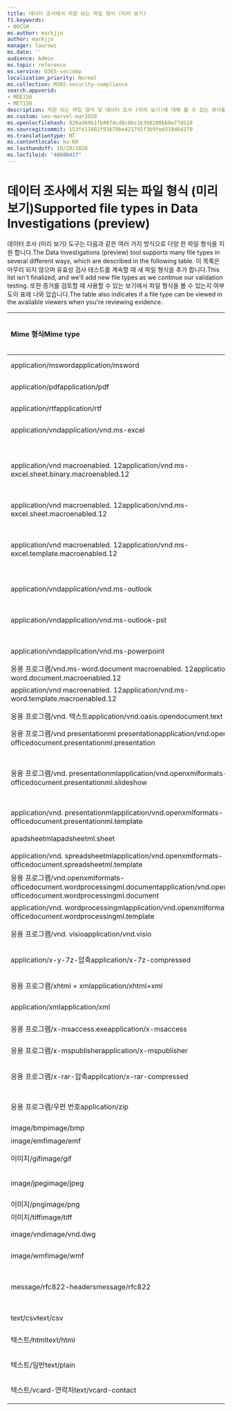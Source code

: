 ```yaml
---
title: 데이터 조사에서 지원 되는 파일 형식 (미리 보기)
f1.keywords:
- NOCSH
ms.author: markjjo
author: markjjo
manager: laurawi
ms.date: ''
audience: Admin
ms.topic: reference
ms.service: O365-seccomp
localization_priority: Normal
ms.collection: M365-security-compliance
search.appverid:
- MOE150
- MET150
description: 지원 되는 파일 형식 및 데이터 조사 (미리 보기)에 대해 볼 수 있는 뷰어를 나열 하는 표
ms.custom: seo-marvel-mar2020
ms.openlocfilehash: 826ad69b1fb0074cd0c8bc1b3b0208bb8e77d528
ms.sourcegitcommit: 153f413402f93b79be421741f3b9fed318d6d270
ms.translationtype: MT
ms.contentlocale: ko-KR
ms.lasthandoff: 10/20/2020
ms.locfileid: "48600417"
---
```

# <a name="supported-file-types-in-data-investigations-preview"></a><span data-ttu-id="29ec5-103">데이터 조사에서 지원 되는 파일 형식 (미리 보기)</span><span class="sxs-lookup"><span data-stu-id="29ec5-103">Supported file types in Data Investigations (preview)</span></span>

<span data-ttu-id="29ec5-104">데이터 조사 (미리 보기) 도구는 다음과 같은 여러 가지 방식으로 다양 한 파일 형식을 지원 합니다.</span><span class="sxs-lookup"><span data-stu-id="29ec5-104">The Data Investigations (preview) tool supports many file types in several different ways, which are described in the following table.</span></span> <span data-ttu-id="29ec5-105">이 목록은 마무리 되지 않으며 유효성 검사 테스트를 계속할 때 새 파일 형식을 추가 합니다.</span><span class="sxs-lookup"><span data-stu-id="29ec5-105">This list isn't finalized, and we'll add new file types as we continue our validation testing.</span></span> <span data-ttu-id="29ec5-106">또한 증거를 검토할 때 사용할 수 있는 보기에서 파일 형식을 볼 수 있는지 여부도이 표에 나와 있습니다.</span><span class="sxs-lookup"><span data-stu-id="29ec5-106">The table also indicates if a file type can be viewed in the available viewers when you're reviewing evidence.</span></span>

| <span data-ttu-id="29ec5-107">Mime 형식</span><span class="sxs-lookup"><span data-stu-id="29ec5-107">Mime type</span></span> | <span data-ttu-id="29ec5-108">File 클래스</span><span class="sxs-lookup"><span data-stu-id="29ec5-108">File class</span></span> | <span data-ttu-id="29ec5-109">네이티브 뷰어</span><span class="sxs-lookup"><span data-stu-id="29ec5-109">Native viewer</span></span> | <span data-ttu-id="29ec5-110">텍스트 뷰어</span><span class="sxs-lookup"><span data-stu-id="29ec5-110">Text viewer</span></span> | <span data-ttu-id="29ec5-111">주석 달기 보기</span><span class="sxs-lookup"><span data-stu-id="29ec5-111">Annotate viewer</span></span> | <span data-ttu-id="29ec5-112">컨테이너 추출</span><span class="sxs-lookup"><span data-stu-id="29ec5-112">Container extraction</span></span> | <span data-ttu-id="29ec5-113">Extensions</span><span class="sxs-lookup"><span data-stu-id="29ec5-113">Extensions</span></span> |
|:------|:------|:------|:------|:------|:------|:------|
|<span data-ttu-id="29ec5-114">application/msword</span><span class="sxs-lookup"><span data-stu-id="29ec5-114">application/msword</span></span> | <span data-ttu-id="29ec5-115">문서</span><span class="sxs-lookup"><span data-stu-id="29ec5-115">Document</span></span> | <span data-ttu-id="29ec5-116">예</span><span class="sxs-lookup"><span data-stu-id="29ec5-116">Yes</span></span> | <span data-ttu-id="29ec5-117">예</span><span class="sxs-lookup"><span data-stu-id="29ec5-117">Yes</span></span> | <span data-ttu-id="29ec5-118">예</span><span class="sxs-lookup"><span data-stu-id="29ec5-118">Yes</span></span> | <span data-ttu-id="29ec5-119">아니요</span><span class="sxs-lookup"><span data-stu-id="29ec5-119">No</span></span> | <span data-ttu-id="29ec5-120">.doc; .dat</span><span class="sxs-lookup"><span data-stu-id="29ec5-120">.doc; .dat</span></span> |
|<span data-ttu-id="29ec5-121">application/pdf</span><span class="sxs-lookup"><span data-stu-id="29ec5-121">application/pdf</span></span> | <span data-ttu-id="29ec5-122">문서</span><span class="sxs-lookup"><span data-stu-id="29ec5-122">Document</span></span> | <span data-ttu-id="29ec5-123">예</span><span class="sxs-lookup"><span data-stu-id="29ec5-123">Yes</span></span> | <span data-ttu-id="29ec5-124">예</span><span class="sxs-lookup"><span data-stu-id="29ec5-124">Yes</span></span> | <span data-ttu-id="29ec5-125">예</span><span class="sxs-lookup"><span data-stu-id="29ec5-125">Yes</span></span> | <span data-ttu-id="29ec5-126">아니요</span><span class="sxs-lookup"><span data-stu-id="29ec5-126">No</span></span> | <span data-ttu-id="29ec5-127">.pdf</span><span class="sxs-lookup"><span data-stu-id="29ec5-127">.pdf</span></span> |
|<span data-ttu-id="29ec5-128">application/rtf</span><span class="sxs-lookup"><span data-stu-id="29ec5-128">application/rtf</span></span> | <span data-ttu-id="29ec5-129">문서</span><span class="sxs-lookup"><span data-stu-id="29ec5-129">Document</span></span> | <span data-ttu-id="29ec5-130">예</span><span class="sxs-lookup"><span data-stu-id="29ec5-130">Yes</span></span> | <span data-ttu-id="29ec5-131">예</span><span class="sxs-lookup"><span data-stu-id="29ec5-131">Yes</span></span> | <span data-ttu-id="29ec5-132">예</span><span class="sxs-lookup"><span data-stu-id="29ec5-132">Yes</span></span> | <span data-ttu-id="29ec5-133">아니요</span><span class="sxs-lookup"><span data-stu-id="29ec5-133">No</span></span> | <span data-ttu-id="29ec5-134">.rtf; .doc</span><span class="sxs-lookup"><span data-stu-id="29ec5-134">.rtf; .doc</span></span> |
|<span data-ttu-id="29ec5-135">application/vnd</span><span class="sxs-lookup"><span data-stu-id="29ec5-135">application/vnd.ms-excel</span></span> | <span data-ttu-id="29ec5-136">문서</span><span class="sxs-lookup"><span data-stu-id="29ec5-136">Document</span></span> | <span data-ttu-id="29ec5-137">예</span><span class="sxs-lookup"><span data-stu-id="29ec5-137">Yes</span></span> | <span data-ttu-id="29ec5-138">예</span><span class="sxs-lookup"><span data-stu-id="29ec5-138">Yes</span></span> | <span data-ttu-id="29ec5-139">예</span><span class="sxs-lookup"><span data-stu-id="29ec5-139">Yes</span></span> | <span data-ttu-id="29ec5-140">아니요</span><span class="sxs-lookup"><span data-stu-id="29ec5-140">No</span></span> | <span data-ttu-id="29ec5-141">.xls; .dat</span><span class="sxs-lookup"><span data-stu-id="29ec5-141">.xls; .dat</span></span> |
|<span data-ttu-id="29ec5-142">application/vnd macroenabled. 12</span><span class="sxs-lookup"><span data-stu-id="29ec5-142">application/vnd.ms-excel.sheet.binary.macroenabled.12</span></span> | <span data-ttu-id="29ec5-143">생산성/열린 문서 형식</span><span class="sxs-lookup"><span data-stu-id="29ec5-143">Productivity / Open Document Format</span></span> | <span data-ttu-id="29ec5-144">예</span><span class="sxs-lookup"><span data-stu-id="29ec5-144">Yes</span></span> | <span data-ttu-id="29ec5-145">예</span><span class="sxs-lookup"><span data-stu-id="29ec5-145">Yes</span></span> | <span data-ttu-id="29ec5-146">아니요</span><span class="sxs-lookup"><span data-stu-id="29ec5-146">No</span></span> | <span data-ttu-id="29ec5-147">아니요</span><span class="sxs-lookup"><span data-stu-id="29ec5-147">No</span></span> | <span data-ttu-id="29ec5-148">.xlsb</span><span class="sxs-lookup"><span data-stu-id="29ec5-148">.xlsb</span></span> |
|<span data-ttu-id="29ec5-149">application/vnd macroenabled. 12</span><span class="sxs-lookup"><span data-stu-id="29ec5-149">application/vnd.ms-excel.sheet.macroenabled.12</span></span> | <span data-ttu-id="29ec5-150">문서</span><span class="sxs-lookup"><span data-stu-id="29ec5-150">Document</span></span> | <span data-ttu-id="29ec5-151">예</span><span class="sxs-lookup"><span data-stu-id="29ec5-151">Yes</span></span> | <span data-ttu-id="29ec5-152">예</span><span class="sxs-lookup"><span data-stu-id="29ec5-152">Yes</span></span> | <span data-ttu-id="29ec5-153">예</span><span class="sxs-lookup"><span data-stu-id="29ec5-153">Yes</span></span> | <span data-ttu-id="29ec5-154">아니요</span><span class="sxs-lookup"><span data-stu-id="29ec5-154">No</span></span> | <span data-ttu-id="29ec5-155">.xlsm</span><span class="sxs-lookup"><span data-stu-id="29ec5-155">.xlsm</span></span> |
|<span data-ttu-id="29ec5-156">application/vnd macroenabled. 12</span><span class="sxs-lookup"><span data-stu-id="29ec5-156">application/vnd.ms-excel.template.macroenabled.12</span></span> | <span data-ttu-id="29ec5-157">생산성/열린 문서 형식</span><span class="sxs-lookup"><span data-stu-id="29ec5-157">Productivity / Open Document Format</span></span> | <span data-ttu-id="29ec5-158">아니요</span><span class="sxs-lookup"><span data-stu-id="29ec5-158">No</span></span> | <span data-ttu-id="29ec5-159">예</span><span class="sxs-lookup"><span data-stu-id="29ec5-159">Yes</span></span> | <span data-ttu-id="29ec5-160">아니요</span><span class="sxs-lookup"><span data-stu-id="29ec5-160">No</span></span> | <span data-ttu-id="29ec5-161">아니요</span><span class="sxs-lookup"><span data-stu-id="29ec5-161">No</span></span> | <span data-ttu-id="29ec5-162">. .xltm</span><span class="sxs-lookup"><span data-stu-id="29ec5-162">.xltm</span></span> |
|<span data-ttu-id="29ec5-163">application/vnd</span><span class="sxs-lookup"><span data-stu-id="29ec5-163">application/vnd.ms-outlook</span></span> | <span data-ttu-id="29ec5-164">생산성</span><span class="sxs-lookup"><span data-stu-id="29ec5-164">Productivity</span></span> | <span data-ttu-id="29ec5-165">아니요</span><span class="sxs-lookup"><span data-stu-id="29ec5-165">No</span></span> | <span data-ttu-id="29ec5-166">아니요</span><span class="sxs-lookup"><span data-stu-id="29ec5-166">No</span></span> | <span data-ttu-id="29ec5-167">아니요</span><span class="sxs-lookup"><span data-stu-id="29ec5-167">No</span></span> | <span data-ttu-id="29ec5-168">아니요</span><span class="sxs-lookup"><span data-stu-id="29ec5-168">No</span></span> | <span data-ttu-id="29ec5-169">.msg</span><span class="sxs-lookup"><span data-stu-id="29ec5-169">.msg</span></span> |
|<span data-ttu-id="29ec5-170">application/vnd</span><span class="sxs-lookup"><span data-stu-id="29ec5-170">application/vnd.ms-outlook-pst</span></span> | <span data-ttu-id="29ec5-171">생산성/공동 작업</span><span class="sxs-lookup"><span data-stu-id="29ec5-171">Productivity / Collaboration</span></span> | <span data-ttu-id="29ec5-172">아니요</span><span class="sxs-lookup"><span data-stu-id="29ec5-172">No</span></span> | <span data-ttu-id="29ec5-173">아니요</span><span class="sxs-lookup"><span data-stu-id="29ec5-173">No</span></span> | <span data-ttu-id="29ec5-174">아니요</span><span class="sxs-lookup"><span data-stu-id="29ec5-174">No</span></span> | <span data-ttu-id="29ec5-175">예</span><span class="sxs-lookup"><span data-stu-id="29ec5-175">Yes</span></span> | <span data-ttu-id="29ec5-176">.pst</span><span class="sxs-lookup"><span data-stu-id="29ec5-176">.pst</span></span> |
|<span data-ttu-id="29ec5-177">application/vnd</span><span class="sxs-lookup"><span data-stu-id="29ec5-177">application/vnd.ms-powerpoint</span></span> | <span data-ttu-id="29ec5-178">문서</span><span class="sxs-lookup"><span data-stu-id="29ec5-178">Document</span></span> | <span data-ttu-id="29ec5-179">예</span><span class="sxs-lookup"><span data-stu-id="29ec5-179">Yes</span></span> | <span data-ttu-id="29ec5-180">예</span><span class="sxs-lookup"><span data-stu-id="29ec5-180">Yes</span></span> | <span data-ttu-id="29ec5-181">예</span><span class="sxs-lookup"><span data-stu-id="29ec5-181">Yes</span></span> | <span data-ttu-id="29ec5-182">아니요</span><span class="sxs-lookup"><span data-stu-id="29ec5-182">No</span></span> | <span data-ttu-id="29ec5-183">.ppt; .pps; .pot</span><span class="sxs-lookup"><span data-stu-id="29ec5-183">.ppt; .pps; .pot</span></span> |
|<span data-ttu-id="29ec5-184">응용 프로그램/vnd.ms-word.document macroenabled. 12</span><span class="sxs-lookup"><span data-stu-id="29ec5-184">application/vnd.ms-word.document.macroenabled.12</span></span> | <span data-ttu-id="29ec5-185">문서</span><span class="sxs-lookup"><span data-stu-id="29ec5-185">Document</span></span> | <span data-ttu-id="29ec5-186">예</span><span class="sxs-lookup"><span data-stu-id="29ec5-186">Yes</span></span> | <span data-ttu-id="29ec5-187">예</span><span class="sxs-lookup"><span data-stu-id="29ec5-187">Yes</span></span> | <span data-ttu-id="29ec5-188">예</span><span class="sxs-lookup"><span data-stu-id="29ec5-188">Yes</span></span> | <span data-ttu-id="29ec5-189">아니요</span><span class="sxs-lookup"><span data-stu-id="29ec5-189">No</span></span> | <span data-ttu-id="29ec5-190">.docm</span><span class="sxs-lookup"><span data-stu-id="29ec5-190">.docm</span></span> |
|<span data-ttu-id="29ec5-191">application/vnd macroenabled. 12</span><span class="sxs-lookup"><span data-stu-id="29ec5-191">application/vnd.ms-word.template.macroenabled.12</span></span> | <span data-ttu-id="29ec5-192">문서</span><span class="sxs-lookup"><span data-stu-id="29ec5-192">Document</span></span> | <span data-ttu-id="29ec5-193">예</span><span class="sxs-lookup"><span data-stu-id="29ec5-193">Yes</span></span> | <span data-ttu-id="29ec5-194">예</span><span class="sxs-lookup"><span data-stu-id="29ec5-194">Yes</span></span> | <span data-ttu-id="29ec5-195">예</span><span class="sxs-lookup"><span data-stu-id="29ec5-195">Yes</span></span> | <span data-ttu-id="29ec5-196">아니요</span><span class="sxs-lookup"><span data-stu-id="29ec5-196">No</span></span> | <span data-ttu-id="29ec5-197">normal.dotm</span><span class="sxs-lookup"><span data-stu-id="29ec5-197">.dotm</span></span> |
|<span data-ttu-id="29ec5-198">응용 프로그램/vnd. 텍스트</span><span class="sxs-lookup"><span data-stu-id="29ec5-198">application/vnd.oasis.opendocument.text</span></span> | <span data-ttu-id="29ec5-199">문서</span><span class="sxs-lookup"><span data-stu-id="29ec5-199">Document</span></span> | <span data-ttu-id="29ec5-200">예</span><span class="sxs-lookup"><span data-stu-id="29ec5-200">Yes</span></span> | <span data-ttu-id="29ec5-201">예</span><span class="sxs-lookup"><span data-stu-id="29ec5-201">Yes</span></span> | <span data-ttu-id="29ec5-202">예</span><span class="sxs-lookup"><span data-stu-id="29ec5-202">Yes</span></span> | <span data-ttu-id="29ec5-203">아니요</span><span class="sxs-lookup"><span data-stu-id="29ec5-203">No</span></span> | <span data-ttu-id="29ec5-204">odt</span><span class="sxs-lookup"><span data-stu-id="29ec5-204">.odt;</span></span>  |
|<span data-ttu-id="29ec5-205">응용 프로그램/vnd presentationml presentation</span><span class="sxs-lookup"><span data-stu-id="29ec5-205">application/vnd.openxmlformats-officedocument.presentationml.presentation</span></span> | <span data-ttu-id="29ec5-206">문서</span><span class="sxs-lookup"><span data-stu-id="29ec5-206">Document</span></span> | <span data-ttu-id="29ec5-207">예</span><span class="sxs-lookup"><span data-stu-id="29ec5-207">Yes</span></span> | <span data-ttu-id="29ec5-208">예</span><span class="sxs-lookup"><span data-stu-id="29ec5-208">Yes</span></span> | <span data-ttu-id="29ec5-209">예</span><span class="sxs-lookup"><span data-stu-id="29ec5-209">Yes</span></span> | <span data-ttu-id="29ec5-210">아니요</span><span class="sxs-lookup"><span data-stu-id="29ec5-210">No</span></span> | <span data-ttu-id="29ec5-211">.pptx</span><span class="sxs-lookup"><span data-stu-id="29ec5-211">.pptx</span></span> |
|<span data-ttu-id="29ec5-212">응용 프로그램/vnd. presentationml</span><span class="sxs-lookup"><span data-stu-id="29ec5-212">application/vnd.openxmlformats-officedocument.presentationml.slideshow</span></span> | <span data-ttu-id="29ec5-213">생산성/열린 문서 형식</span><span class="sxs-lookup"><span data-stu-id="29ec5-213">Productivity / Open Document Format</span></span> | <span data-ttu-id="29ec5-214">예</span><span class="sxs-lookup"><span data-stu-id="29ec5-214">Yes</span></span> | <span data-ttu-id="29ec5-215">예</span><span class="sxs-lookup"><span data-stu-id="29ec5-215">Yes</span></span> | <span data-ttu-id="29ec5-216">예</span><span class="sxs-lookup"><span data-stu-id="29ec5-216">Yes</span></span> | <span data-ttu-id="29ec5-217">아니요</span><span class="sxs-lookup"><span data-stu-id="29ec5-217">No</span></span> | <span data-ttu-id="29ec5-218">. ppsx</span><span class="sxs-lookup"><span data-stu-id="29ec5-218">.ppsx</span></span> |
|<span data-ttu-id="29ec5-219">application/vnd. presentationml</span><span class="sxs-lookup"><span data-stu-id="29ec5-219">application/vnd.openxmlformats-officedocument.presentationml.template</span></span> | <span data-ttu-id="29ec5-220">문서</span><span class="sxs-lookup"><span data-stu-id="29ec5-220">Document</span></span> | <span data-ttu-id="29ec5-221">예</span><span class="sxs-lookup"><span data-stu-id="29ec5-221">Yes</span></span> | <span data-ttu-id="29ec5-222">예</span><span class="sxs-lookup"><span data-stu-id="29ec5-222">Yes</span></span> | <span data-ttu-id="29ec5-223">예</span><span class="sxs-lookup"><span data-stu-id="29ec5-223">Yes</span></span> | <span data-ttu-id="29ec5-224">아니요</span><span class="sxs-lookup"><span data-stu-id="29ec5-224">No</span></span> | <span data-ttu-id="29ec5-225">. potx</span><span class="sxs-lookup"><span data-stu-id="29ec5-225">.potx</span></span> |
| <span data-ttu-id="29ec5-226">apadsheetml</span><span class="sxs-lookup"><span data-stu-id="29ec5-226">apadsheetml.sheet</span></span> | <span data-ttu-id="29ec5-227">문서</span><span class="sxs-lookup"><span data-stu-id="29ec5-227">Document</span></span> | <span data-ttu-id="29ec5-228">예</span><span class="sxs-lookup"><span data-stu-id="29ec5-228">Yes</span></span> | <span data-ttu-id="29ec5-229">예</span><span class="sxs-lookup"><span data-stu-id="29ec5-229">Yes</span></span> | <span data-ttu-id="29ec5-230">예</span><span class="sxs-lookup"><span data-stu-id="29ec5-230">Yes</span></span> | <span data-ttu-id="29ec5-231">아니요</span><span class="sxs-lookup"><span data-stu-id="29ec5-231">No</span></span> | <span data-ttu-id="29ec5-232">.xlsx</span><span class="sxs-lookup"><span data-stu-id="29ec5-232">.xlsx</span></span> |
|<span data-ttu-id="29ec5-233">application/vnd. spreadsheetml</span><span class="sxs-lookup"><span data-stu-id="29ec5-233">application/vnd.openxmlformats-officedocument.spreadsheetml.template</span></span> | <span data-ttu-id="29ec5-234">문서</span><span class="sxs-lookup"><span data-stu-id="29ec5-234">Document</span></span> | <span data-ttu-id="29ec5-235">예</span><span class="sxs-lookup"><span data-stu-id="29ec5-235">Yes</span></span> | <span data-ttu-id="29ec5-236">예</span><span class="sxs-lookup"><span data-stu-id="29ec5-236">Yes</span></span> | <span data-ttu-id="29ec5-237">예</span><span class="sxs-lookup"><span data-stu-id="29ec5-237">Yes</span></span> | <span data-ttu-id="29ec5-238">아니요</span><span class="sxs-lookup"><span data-stu-id="29ec5-238">No</span></span> | <span data-ttu-id="29ec5-239">. .xltx</span><span class="sxs-lookup"><span data-stu-id="29ec5-239">.xltx</span></span> |
|<span data-ttu-id="29ec5-240">응용 프로그램/vnd.openxmlformats-officedocument.wordprocessingml.document</span><span class="sxs-lookup"><span data-stu-id="29ec5-240">application/vnd.openxmlformats-officedocument.wordprocessingml.document</span></span> | <span data-ttu-id="29ec5-241">문서</span><span class="sxs-lookup"><span data-stu-id="29ec5-241">Document</span></span> | <span data-ttu-id="29ec5-242">예</span><span class="sxs-lookup"><span data-stu-id="29ec5-242">Yes</span></span> | <span data-ttu-id="29ec5-243">예</span><span class="sxs-lookup"><span data-stu-id="29ec5-243">Yes</span></span> | <span data-ttu-id="29ec5-244">예</span><span class="sxs-lookup"><span data-stu-id="29ec5-244">Yes</span></span> | <span data-ttu-id="29ec5-245">아니요</span><span class="sxs-lookup"><span data-stu-id="29ec5-245">No</span></span> | <span data-ttu-id="29ec5-246">.docx</span><span class="sxs-lookup"><span data-stu-id="29ec5-246">.docx</span></span> |
|<span data-ttu-id="29ec5-247">application/vnd. wordprocessingml</span><span class="sxs-lookup"><span data-stu-id="29ec5-247">application/vnd.openxmlformats-officedocument.wordprocessingml.template</span></span> | <span data-ttu-id="29ec5-248">문서</span><span class="sxs-lookup"><span data-stu-id="29ec5-248">Document</span></span> | <span data-ttu-id="29ec5-249">예</span><span class="sxs-lookup"><span data-stu-id="29ec5-249">Yes</span></span> | <span data-ttu-id="29ec5-250">예</span><span class="sxs-lookup"><span data-stu-id="29ec5-250">Yes</span></span> | <span data-ttu-id="29ec5-251">예</span><span class="sxs-lookup"><span data-stu-id="29ec5-251">Yes</span></span> | <span data-ttu-id="29ec5-252">아니요</span><span class="sxs-lookup"><span data-stu-id="29ec5-252">No</span></span> | <span data-ttu-id="29ec5-253">. dotx</span><span class="sxs-lookup"><span data-stu-id="29ec5-253">.dotx</span></span> |
|<span data-ttu-id="29ec5-254">응용 프로그램/vnd. visio</span><span class="sxs-lookup"><span data-stu-id="29ec5-254">application/vnd.visio</span></span> | <span data-ttu-id="29ec5-255">문서</span><span class="sxs-lookup"><span data-stu-id="29ec5-255">Document</span></span> | <span data-ttu-id="29ec5-256">예</span><span class="sxs-lookup"><span data-stu-id="29ec5-256">Yes</span></span> | <span data-ttu-id="29ec5-257">예</span><span class="sxs-lookup"><span data-stu-id="29ec5-257">Yes</span></span> | <span data-ttu-id="29ec5-258">예</span><span class="sxs-lookup"><span data-stu-id="29ec5-258">Yes</span></span> | <span data-ttu-id="29ec5-259">아니요</span><span class="sxs-lookup"><span data-stu-id="29ec5-259">No</span></span> | <span data-ttu-id="29ec5-260">.vsd</span><span class="sxs-lookup"><span data-stu-id="29ec5-260">.vsd</span></span> |
|<span data-ttu-id="29ec5-261">application/x-y-7z-압축</span><span class="sxs-lookup"><span data-stu-id="29ec5-261">application/x-7z-compressed</span></span> | <span data-ttu-id="29ec5-262">보관/컨테이너</span><span class="sxs-lookup"><span data-stu-id="29ec5-262">Archive / Container</span></span> | <span data-ttu-id="29ec5-263">아니요</span><span class="sxs-lookup"><span data-stu-id="29ec5-263">No</span></span> | <span data-ttu-id="29ec5-264">아니요</span><span class="sxs-lookup"><span data-stu-id="29ec5-264">No</span></span> | <span data-ttu-id="29ec5-265">아니요</span><span class="sxs-lookup"><span data-stu-id="29ec5-265">No</span></span> | <span data-ttu-id="29ec5-266">예</span><span class="sxs-lookup"><span data-stu-id="29ec5-266">Yes</span></span> | <span data-ttu-id="29ec5-267">.7z</span><span class="sxs-lookup"><span data-stu-id="29ec5-267">.7z</span></span> |
|<span data-ttu-id="29ec5-268">응용 프로그램/xhtml + xml</span><span class="sxs-lookup"><span data-stu-id="29ec5-268">application/xhtml+xml</span></span> | <span data-ttu-id="29ec5-269">문서</span><span class="sxs-lookup"><span data-stu-id="29ec5-269">Document</span></span> | <span data-ttu-id="29ec5-270">예</span><span class="sxs-lookup"><span data-stu-id="29ec5-270">Yes</span></span> | <span data-ttu-id="29ec5-271">예</span><span class="sxs-lookup"><span data-stu-id="29ec5-271">Yes</span></span> | <span data-ttu-id="29ec5-272">예</span><span class="sxs-lookup"><span data-stu-id="29ec5-272">Yes</span></span> | <span data-ttu-id="29ec5-273">아니요</span><span class="sxs-lookup"><span data-stu-id="29ec5-273">No</span></span> | <span data-ttu-id="29ec5-274">. xhtml</span><span class="sxs-lookup"><span data-stu-id="29ec5-274">.xhtml</span></span> |
|<span data-ttu-id="29ec5-275">application/xml</span><span class="sxs-lookup"><span data-stu-id="29ec5-275">application/xml</span></span> | <span data-ttu-id="29ec5-276">문서</span><span class="sxs-lookup"><span data-stu-id="29ec5-276">Document</span></span> | <span data-ttu-id="29ec5-277">예</span><span class="sxs-lookup"><span data-stu-id="29ec5-277">Yes</span></span> | <span data-ttu-id="29ec5-278">예</span><span class="sxs-lookup"><span data-stu-id="29ec5-278">Yes</span></span> | <span data-ttu-id="29ec5-279">예</span><span class="sxs-lookup"><span data-stu-id="29ec5-279">Yes</span></span> | <span data-ttu-id="29ec5-280">아니요</span><span class="sxs-lookup"><span data-stu-id="29ec5-280">No</span></span> | <span data-ttu-id="29ec5-281">.xml</span><span class="sxs-lookup"><span data-stu-id="29ec5-281">.xml</span></span> |
|<span data-ttu-id="29ec5-282">응용 프로그램/x-msaccess.exe</span><span class="sxs-lookup"><span data-stu-id="29ec5-282">application/x-msaccess</span></span> | <span data-ttu-id="29ec5-283">문서</span><span class="sxs-lookup"><span data-stu-id="29ec5-283">Document</span></span> | <span data-ttu-id="29ec5-284">예</span><span class="sxs-lookup"><span data-stu-id="29ec5-284">Yes</span></span> | <span data-ttu-id="29ec5-285">예</span><span class="sxs-lookup"><span data-stu-id="29ec5-285">Yes</span></span> | <span data-ttu-id="29ec5-286">예</span><span class="sxs-lookup"><span data-stu-id="29ec5-286">Yes</span></span> | <span data-ttu-id="29ec5-287">아니요</span><span class="sxs-lookup"><span data-stu-id="29ec5-287">No</span></span> | <span data-ttu-id="29ec5-288">.mdb</span><span class="sxs-lookup"><span data-stu-id="29ec5-288">.mdb</span></span> |
|<span data-ttu-id="29ec5-289">응용 프로그램/x-mspublisher</span><span class="sxs-lookup"><span data-stu-id="29ec5-289">application/x-mspublisher</span></span> | <span data-ttu-id="29ec5-290">문서</span><span class="sxs-lookup"><span data-stu-id="29ec5-290">Document</span></span> | <span data-ttu-id="29ec5-291">예</span><span class="sxs-lookup"><span data-stu-id="29ec5-291">Yes</span></span> | <span data-ttu-id="29ec5-292">예</span><span class="sxs-lookup"><span data-stu-id="29ec5-292">Yes</span></span> | <span data-ttu-id="29ec5-293">예</span><span class="sxs-lookup"><span data-stu-id="29ec5-293">Yes</span></span> | <span data-ttu-id="29ec5-294">아니요</span><span class="sxs-lookup"><span data-stu-id="29ec5-294">No</span></span> | <span data-ttu-id="29ec5-295">.pub</span><span class="sxs-lookup"><span data-stu-id="29ec5-295">.pub</span></span> |
|<span data-ttu-id="29ec5-296">응용 프로그램/x-rar-압축</span><span class="sxs-lookup"><span data-stu-id="29ec5-296">application/x-rar-compressed</span></span> | <span data-ttu-id="29ec5-297">보관/컨테이너</span><span class="sxs-lookup"><span data-stu-id="29ec5-297">Archive / Container</span></span> | <span data-ttu-id="29ec5-298">아니요</span><span class="sxs-lookup"><span data-stu-id="29ec5-298">No</span></span> | <span data-ttu-id="29ec5-299">아니요</span><span class="sxs-lookup"><span data-stu-id="29ec5-299">No</span></span> | <span data-ttu-id="29ec5-300">아니요</span><span class="sxs-lookup"><span data-stu-id="29ec5-300">No</span></span> | <span data-ttu-id="29ec5-301">예</span><span class="sxs-lookup"><span data-stu-id="29ec5-301">Yes</span></span> | <span data-ttu-id="29ec5-302">rar</span><span class="sxs-lookup"><span data-stu-id="29ec5-302">.rar</span></span> |
| <span data-ttu-id="29ec5-303">응용 프로그램/우편 번호</span><span class="sxs-lookup"><span data-stu-id="29ec5-303">application/zip</span></span> | <span data-ttu-id="29ec5-304">보관/컨테이너</span><span class="sxs-lookup"><span data-stu-id="29ec5-304">Archive / Container</span></span> | <span data-ttu-id="29ec5-305">아니요</span><span class="sxs-lookup"><span data-stu-id="29ec5-305">No</span></span> | <span data-ttu-id="29ec5-306">아니요</span><span class="sxs-lookup"><span data-stu-id="29ec5-306">No</span></span> | <span data-ttu-id="29ec5-307">아니요</span><span class="sxs-lookup"><span data-stu-id="29ec5-307">No</span></span> | <span data-ttu-id="29ec5-308">예</span><span class="sxs-lookup"><span data-stu-id="29ec5-308">Yes</span></span> | <span data-ttu-id="29ec5-309">.zip</span><span class="sxs-lookup"><span data-stu-id="29ec5-309">.zip</span></span> |
|<span data-ttu-id="29ec5-310">image/bmp</span><span class="sxs-lookup"><span data-stu-id="29ec5-310">image/bmp</span></span> | <span data-ttu-id="29ec5-311">이미지</span><span class="sxs-lookup"><span data-stu-id="29ec5-311">Image</span></span> | <span data-ttu-id="29ec5-312">예</span><span class="sxs-lookup"><span data-stu-id="29ec5-312">Yes</span></span> | <span data-ttu-id="29ec5-313">예</span><span class="sxs-lookup"><span data-stu-id="29ec5-313">Yes</span></span> | <span data-ttu-id="29ec5-314">예</span><span class="sxs-lookup"><span data-stu-id="29ec5-314">Yes</span></span> | <span data-ttu-id="29ec5-315">아니요</span><span class="sxs-lookup"><span data-stu-id="29ec5-315">No</span></span> | <span data-ttu-id="29ec5-316">.bmp</span><span class="sxs-lookup"><span data-stu-id="29ec5-316">.bmp</span></span> |
|<span data-ttu-id="29ec5-317">image/emf</span><span class="sxs-lookup"><span data-stu-id="29ec5-317">image/emf</span></span> | <span data-ttu-id="29ec5-318">이미지</span><span class="sxs-lookup"><span data-stu-id="29ec5-318">Image</span></span> | <span data-ttu-id="29ec5-319">예</span><span class="sxs-lookup"><span data-stu-id="29ec5-319">Yes</span></span> | <span data-ttu-id="29ec5-320">예</span><span class="sxs-lookup"><span data-stu-id="29ec5-320">Yes</span></span> | <span data-ttu-id="29ec5-321">예</span><span class="sxs-lookup"><span data-stu-id="29ec5-321">Yes</span></span> | <span data-ttu-id="29ec5-322">아니요</span><span class="sxs-lookup"><span data-stu-id="29ec5-322">No</span></span> | <span data-ttu-id="29ec5-323">.emf</span><span class="sxs-lookup"><span data-stu-id="29ec5-323">.emf</span></span> |
|<span data-ttu-id="29ec5-324">이미지/gif</span><span class="sxs-lookup"><span data-stu-id="29ec5-324">image/gif</span></span> | <span data-ttu-id="29ec5-325">문서</span><span class="sxs-lookup"><span data-stu-id="29ec5-325">Document</span></span> | <span data-ttu-id="29ec5-326">예</span><span class="sxs-lookup"><span data-stu-id="29ec5-326">Yes</span></span> | <span data-ttu-id="29ec5-327">예</span><span class="sxs-lookup"><span data-stu-id="29ec5-327">Yes</span></span> | <span data-ttu-id="29ec5-328">예</span><span class="sxs-lookup"><span data-stu-id="29ec5-328">Yes</span></span> | <span data-ttu-id="29ec5-329">아니요</span><span class="sxs-lookup"><span data-stu-id="29ec5-329">No</span></span> | <span data-ttu-id="29ec5-330">.gif</span><span class="sxs-lookup"><span data-stu-id="29ec5-330">.gif</span></span> |
|<span data-ttu-id="29ec5-331">image/jpeg</span><span class="sxs-lookup"><span data-stu-id="29ec5-331">image/jpeg</span></span> | <span data-ttu-id="29ec5-332">이미지</span><span class="sxs-lookup"><span data-stu-id="29ec5-332">Image</span></span> | <span data-ttu-id="29ec5-333">예</span><span class="sxs-lookup"><span data-stu-id="29ec5-333">Yes</span></span> | <span data-ttu-id="29ec5-334">예</span><span class="sxs-lookup"><span data-stu-id="29ec5-334">Yes</span></span> | <span data-ttu-id="29ec5-335">예</span><span class="sxs-lookup"><span data-stu-id="29ec5-335">Yes</span></span> | <span data-ttu-id="29ec5-336">아니요</span><span class="sxs-lookup"><span data-stu-id="29ec5-336">No</span></span> | <span data-ttu-id="29ec5-337">.jpg; .jpeg; .dat; jpgt</span><span class="sxs-lookup"><span data-stu-id="29ec5-337">.jpg; .jpeg; .dat; .jpgt</span></span> |
|<span data-ttu-id="29ec5-338">이미지/png</span><span class="sxs-lookup"><span data-stu-id="29ec5-338">image/png</span></span> | <span data-ttu-id="29ec5-339">이미지</span><span class="sxs-lookup"><span data-stu-id="29ec5-339">Image</span></span> | <span data-ttu-id="29ec5-340">예</span><span class="sxs-lookup"><span data-stu-id="29ec5-340">Yes</span></span> | <span data-ttu-id="29ec5-341">예</span><span class="sxs-lookup"><span data-stu-id="29ec5-341">Yes</span></span> | <span data-ttu-id="29ec5-342">예</span><span class="sxs-lookup"><span data-stu-id="29ec5-342">Yes</span></span> | <span data-ttu-id="29ec5-343">아니요</span><span class="sxs-lookup"><span data-stu-id="29ec5-343">No</span></span> | <span data-ttu-id="29ec5-344">.png</span><span class="sxs-lookup"><span data-stu-id="29ec5-344">.png</span></span> |
|<span data-ttu-id="29ec5-345">이미지/tiff</span><span class="sxs-lookup"><span data-stu-id="29ec5-345">image/tiff</span></span> | <span data-ttu-id="29ec5-346">이미지</span><span class="sxs-lookup"><span data-stu-id="29ec5-346">Image</span></span> | <span data-ttu-id="29ec5-347">예</span><span class="sxs-lookup"><span data-stu-id="29ec5-347">Yes</span></span> | <span data-ttu-id="29ec5-348">예</span><span class="sxs-lookup"><span data-stu-id="29ec5-348">Yes</span></span> | <span data-ttu-id="29ec5-349">예</span><span class="sxs-lookup"><span data-stu-id="29ec5-349">Yes</span></span> | <span data-ttu-id="29ec5-350">아니요</span><span class="sxs-lookup"><span data-stu-id="29ec5-350">No</span></span> | <span data-ttu-id="29ec5-351">.tif</span><span class="sxs-lookup"><span data-stu-id="29ec5-351">.tif</span></span> |
|<span data-ttu-id="29ec5-352">image/vnd</span><span class="sxs-lookup"><span data-stu-id="29ec5-352">image/vnd.dwg</span></span> | <span data-ttu-id="29ec5-353">문서</span><span class="sxs-lookup"><span data-stu-id="29ec5-353">Document</span></span> | <span data-ttu-id="29ec5-354">예</span><span class="sxs-lookup"><span data-stu-id="29ec5-354">Yes</span></span> | <span data-ttu-id="29ec5-355">예</span><span class="sxs-lookup"><span data-stu-id="29ec5-355">Yes</span></span> | <span data-ttu-id="29ec5-356">예</span><span class="sxs-lookup"><span data-stu-id="29ec5-356">Yes</span></span> | <span data-ttu-id="29ec5-357">아니요</span><span class="sxs-lookup"><span data-stu-id="29ec5-357">No</span></span> | <span data-ttu-id="29ec5-358">dwg; dxf;</span><span class="sxs-lookup"><span data-stu-id="29ec5-358">.dwg; .dxf;</span></span> |
|<span data-ttu-id="29ec5-359">image/wmf</span><span class="sxs-lookup"><span data-stu-id="29ec5-359">image/wmf</span></span> | <span data-ttu-id="29ec5-360">문서</span><span class="sxs-lookup"><span data-stu-id="29ec5-360">Document</span></span> | <span data-ttu-id="29ec5-361">예</span><span class="sxs-lookup"><span data-stu-id="29ec5-361">Yes</span></span> | <span data-ttu-id="29ec5-362">예</span><span class="sxs-lookup"><span data-stu-id="29ec5-362">Yes</span></span> | <span data-ttu-id="29ec5-363">예</span><span class="sxs-lookup"><span data-stu-id="29ec5-363">Yes</span></span> | <span data-ttu-id="29ec5-364">아니요</span><span class="sxs-lookup"><span data-stu-id="29ec5-364">No</span></span> | <span data-ttu-id="29ec5-365">.wmf</span><span class="sxs-lookup"><span data-stu-id="29ec5-365">.wmf</span></span> |
| <span data-ttu-id="29ec5-366">message/rfc822-headers</span><span class="sxs-lookup"><span data-stu-id="29ec5-366">message/rfc822</span></span> | <span data-ttu-id="29ec5-367">생산성/공동 작업</span><span class="sxs-lookup"><span data-stu-id="29ec5-367">Productivity / Collaboration</span></span> | <span data-ttu-id="29ec5-368">아니요</span><span class="sxs-lookup"><span data-stu-id="29ec5-368">No</span></span> | <span data-ttu-id="29ec5-369">아니요</span><span class="sxs-lookup"><span data-stu-id="29ec5-369">No</span></span> | <span data-ttu-id="29ec5-370">아니요</span><span class="sxs-lookup"><span data-stu-id="29ec5-370">No</span></span> | <span data-ttu-id="29ec5-371">아니요</span><span class="sxs-lookup"><span data-stu-id="29ec5-371">No</span></span> | <span data-ttu-id="29ec5-372">.eml</span><span class="sxs-lookup"><span data-stu-id="29ec5-372">.eml</span></span> |
|<span data-ttu-id="29ec5-373">text/csv</span><span class="sxs-lookup"><span data-stu-id="29ec5-373">text/csv</span></span> | <span data-ttu-id="29ec5-374">문서</span><span class="sxs-lookup"><span data-stu-id="29ec5-374">Document</span></span> | <span data-ttu-id="29ec5-375">예</span><span class="sxs-lookup"><span data-stu-id="29ec5-375">Yes</span></span> | <span data-ttu-id="29ec5-376">예</span><span class="sxs-lookup"><span data-stu-id="29ec5-376">Yes</span></span> | <span data-ttu-id="29ec5-377">예</span><span class="sxs-lookup"><span data-stu-id="29ec5-377">Yes</span></span> | <span data-ttu-id="29ec5-378">아니요</span><span class="sxs-lookup"><span data-stu-id="29ec5-378">No</span></span> | <span data-ttu-id="29ec5-379">.csv</span><span class="sxs-lookup"><span data-stu-id="29ec5-379">.csv</span></span> |
|<span data-ttu-id="29ec5-380">텍스트/html</span><span class="sxs-lookup"><span data-stu-id="29ec5-380">text/html</span></span> | <span data-ttu-id="29ec5-381">문서</span><span class="sxs-lookup"><span data-stu-id="29ec5-381">Document</span></span> | <span data-ttu-id="29ec5-382">예</span><span class="sxs-lookup"><span data-stu-id="29ec5-382">Yes</span></span> | <span data-ttu-id="29ec5-383">예</span><span class="sxs-lookup"><span data-stu-id="29ec5-383">Yes</span></span> | <span data-ttu-id="29ec5-384">예</span><span class="sxs-lookup"><span data-stu-id="29ec5-384">Yes</span></span> | <span data-ttu-id="29ec5-385">아니요</span><span class="sxs-lookup"><span data-stu-id="29ec5-385">No</span></span> | <span data-ttu-id="29ec5-386">.html; shtml.dll; .htm</span><span class="sxs-lookup"><span data-stu-id="29ec5-386">.html; .shtml; .htm</span></span> |
|<span data-ttu-id="29ec5-387">텍스트/일반</span><span class="sxs-lookup"><span data-stu-id="29ec5-387">text/plain</span></span> | <span data-ttu-id="29ec5-388">문서</span><span class="sxs-lookup"><span data-stu-id="29ec5-388">Document</span></span> | <span data-ttu-id="29ec5-389">예</span><span class="sxs-lookup"><span data-stu-id="29ec5-389">Yes</span></span> | <span data-ttu-id="29ec5-390">예</span><span class="sxs-lookup"><span data-stu-id="29ec5-390">Yes</span></span> | <span data-ttu-id="29ec5-391">예</span><span class="sxs-lookup"><span data-stu-id="29ec5-391">Yes</span></span> | <span data-ttu-id="29ec5-392">아니요</span><span class="sxs-lookup"><span data-stu-id="29ec5-392">No</span></span> | <span data-ttu-id="29ec5-393">.txt; .css; con, pl; .csv; .dat</span><span class="sxs-lookup"><span data-stu-id="29ec5-393">.txt; .css;.con; .pl; .csv; .dat</span></span> |
|<span data-ttu-id="29ec5-394">텍스트/vcard-연락처</span><span class="sxs-lookup"><span data-stu-id="29ec5-394">text/vcard-contact</span></span> | <span data-ttu-id="29ec5-395">문서</span><span class="sxs-lookup"><span data-stu-id="29ec5-395">Document</span></span> | <span data-ttu-id="29ec5-396">예</span><span class="sxs-lookup"><span data-stu-id="29ec5-396">Yes</span></span> | <span data-ttu-id="29ec5-397">예</span><span class="sxs-lookup"><span data-stu-id="29ec5-397">Yes</span></span> | <span data-ttu-id="29ec5-398">예</span><span class="sxs-lookup"><span data-stu-id="29ec5-398">Yes</span></span> | <span data-ttu-id="29ec5-399">아니요</span><span class="sxs-lookup"><span data-stu-id="29ec5-399">No</span></span> | <span data-ttu-id="29ec5-400">.vcf</span><span class="sxs-lookup"><span data-stu-id="29ec5-400">.vcf</span></span> |
||||||||
